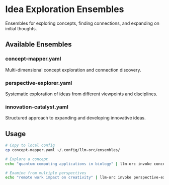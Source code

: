 # Idea Exploration Ensembles

Ensembles for exploring concepts, finding connections, and expanding on initial thoughts.

## Available Ensembles

### concept-mapper.yaml
Multi-dimensional concept exploration and connection discovery.

### perspective-explorer.yaml
Systematic exploration of ideas from different viewpoints and disciplines.

### innovation-catalyst.yaml
Structured approach to expanding and developing innovative ideas.

## Usage

```bash
# Copy to local config
cp concept-mapper.yaml ~/.config/llm-orc/ensembles/

# Explore a concept
echo "quantum computing applications in biology" | llm-orc invoke concept-mapper

# Examine from multiple perspectives  
echo "remote work impact on creativity" | llm-orc invoke perspective-explorer
```